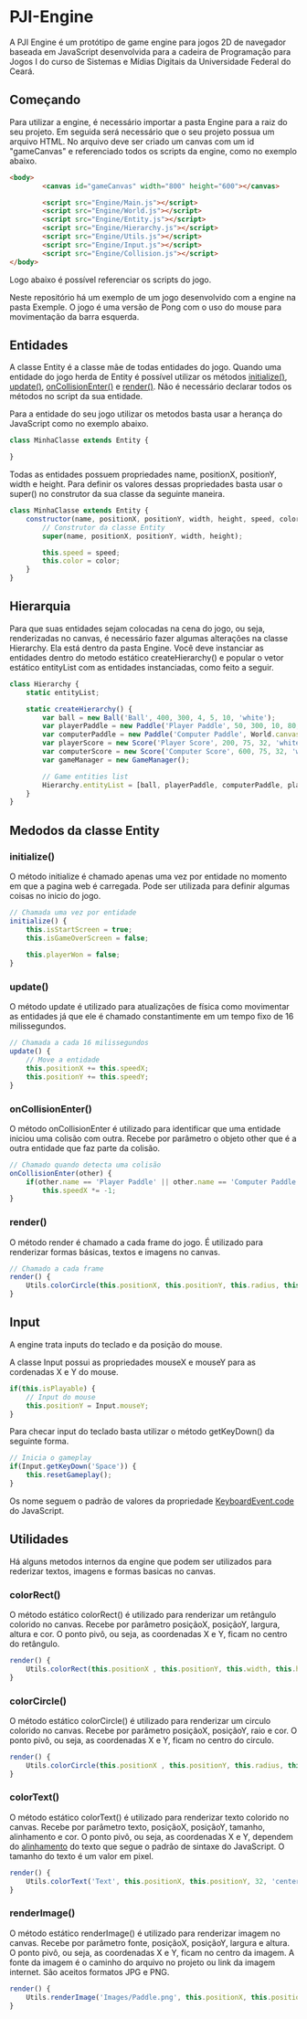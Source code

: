 # PJI-Engine
A PJI Engine é um protótipo de game engine para jogos 2D de navegador baseada em JavaScript desenvolvida para a cadeira de Programação para Jogos I do curso de Sistemas e Mídias Digitais da Universidade Federal do Ceará.

## Começando
Para utilizar a engine, é necessário importar a pasta Engine para a raiz do seu projeto. Em seguida será necessário que o seu projeto possua um arquivo HTML. No arquivo deve ser criado um canvas com um id "gameCanvas" e referenciado todos os scripts da engine, como no exemplo abaixo.

```html
<body>
        <canvas id="gameCanvas" width="800" height="600"></canvas>

        <script src="Engine/Main.js"></script>
        <script src="Engine/World.js"></script>
        <script src="Engine/Entity.js"></script>
        <script src="Engine/Hierarchy.js"></script>
        <script src="Engine/Utils.js"></script>
        <script src="Engine/Input.js"></script>
        <script src="Engine/Collision.js"></script>
</body>
```
Logo abaixo é possível referenciar os scripts do jogo.

Neste repositório há um exemplo de um jogo desenvolvido com a engine na pasta Exemple. O jogo é uma versão de Pong com o uso do mouse para movimentação da barra esquerda.

## Entidades
A classe Entity é a classe mãe de todas entidades do jogo. Quando uma entidade do jogo herda de Entity é possível utilizar os métodos [initialize()](https://github.com/JFilipeDias/PJI-Engine#initialize), [update()](https://github.com/JFilipeDias/PJI-Engine#update), [onCollisionEnter()](https://github.com/JFilipeDias/PJI-Engine#oncollisionenter) e [render()](https://github.com/JFilipeDias/PJI-Engine#render). Não é necessário declarar todos os métodos no script da sua entidade.

Para a entidade do seu jogo utilizar os metodos basta usar a herança do JavaScript como no exemplo abaixo.

```javascript
class MinhaClasse extends Entity {

}
```

Todas as entidades possuem propriedades name, positionX, positionY, width e height. Para definir os valores dessas propriedades basta usar o super() no construtor da sua classe da seguinte maneira.

```javascript
class MinhaClasse extends Entity {
    constructor(name, positionX, positionY, width, height, speed, color) {
        // Construtor da classe Entity
        super(name, positionX, positionY, width, height);

        this.speed = speed;
        this.color = color;
    }
}
```

## Hierarquia
Para que suas entidades sejam colocadas na cena do jogo, ou seja, renderizadas no canvas, é necessário fazer algumas alterações na classe Hierarchy. Ela está dentro da pasta Engine. Você deve instanciar as entidades dentro do metodo estático createHierarchy() e popular o vetor estático entityList com as entidades instanciadas, como feito a seguir.

```javascript
class Hierarchy {
    static entityList;

    static createHierarchy() {
        var ball = new Ball('Ball', 400, 300, 4, 5, 10, 'white');
        var playerPaddle = new Paddle('Player Paddle', 50, 300, 10, 80, 10, 'white', true);
        var computerPaddle = new Paddle('Computer Paddle', World.canvas.width - 50, 300, 10, 80, 4.5, 'white', false);
        var playerScore = new Score('Player Score', 200, 75, 32, 'white');
        var computerScore = new Score('Computer Score', 600, 75, 32, 'white');
        var gameManager = new GameManager();

        // Game entities list
        Hierarchy.entityList = [ball, playerPaddle, computerPaddle, playerScore, computerScore, gameManager];
    }
}
```

## Medodos da classe Entity

### initialize()
O método initialize é chamado apenas uma vez por entidade no momento em que a pagina web é carregada. Pode ser utilizada para definir algumas coisas no inicio do jogo.

```javascript
// Chamada uma vez por entidade
initialize() {
    this.isStartScreen = true;
    this.isGameOverScreen = false;
    
    this.playerWon = false;
}
```

### update()
O método update é utilizado para atualizações de física como movimentar as entidades já que ele é chamado constantimente em um tempo fixo de 16 milissegundos.

```javascript
// Chamada a cada 16 milissegundos
update() {
    // Move a entidade
    this.positionX += this.speedX;
    this.positionY += this.speedY;
}
```

### onCollisionEnter()
O método onCollisionEnter é utilizado para identificar que uma entidade iniciou uma colisão com outra. Recebe por parâmetro o objeto other que é a outra entidade que faz parte da colisão.

```javascript
// Chamado quando detecta uma colisão
onCollisionEnter(other) {
    if(other.name == 'Player Paddle' || other.name == 'Computer Paddle')
        this.speedX *= -1;
}
```



### render()
O método render é chamado a cada frame do jogo. É utilizado para renderizar formas básicas, textos e imagens no canvas.

```javascript
// Chamado a cada frame
render() {
    Utils.colorCircle(this.positionX, this.positionY, this.radius, this.color);
}
```

## Input
A engine trata inputs do teclado e da posição do mouse. 

A classe Input possui as propriedades mouseX e mouseY para as cordenadas X e Y do mouse.

```javascript
if(this.isPlayable) {
    // Input do mouse
    this.positionY = Input.mouseY;    
}
```

Para checar input do teclado basta utilizar o método getKeyDown() da seguinte forma.

```javascript
// Inicia o gameplay
if(Input.getKeyDown('Space')) {
    this.resetGameplay();
}
```

Os nome seguem o padrão de valores da propriedade [KeyboardEvent.code](https://developer.mozilla.org/en-US/docs/Web/API/KeyboardEvent/code#Code_values) do JavaScript.

## Utilidades
Há alguns metodos internos da engine que podem ser utilizados para rederizar textos, imagens e formas basicas no canvas.

### colorRect()
O método estático colorRect() é utilizado para renderizar um retângulo colorido no canvas. Recebe por parâmetro posiçãoX, posiçãoY, largura, altura e cor. O ponto pivô, ou seja, as coordenadas X e Y, ficam no centro do retângulo.

```javascript
render() {
    Utils.colorRect(this.positionX , this.positionY, this.width, this.height, this.color);
}
```

### colorCircle()
O método estático colorCircle() é utilizado para renderizar um circulo colorido no canvas. Recebe por parâmetro posiçãoX, posiçãoY, raio e cor. O ponto pivô, ou seja, as coordenadas X e Y, ficam no centro do circulo.

```javascript
render() {
    Utils.colorCircle(this.positionX , this.positionY, this.radius, this.color);
}
```

### colorText()
O método estático colorText() é utilizado para renderizar texto colorido no canvas. Recebe por parâmetro texto, posiçãoX, posiçãoY, tamanho, alinhamento e cor. O ponto pivô, ou seja, as coordenadas X e Y, dependem do [alinhamento](https://developer.mozilla.org/en-US/docs/Web/API/CanvasRenderingContext2D/textAlign#Syntax) do texto que segue o padrão de sintaxe do JavaScript. O tamanho do texto é um valor em pixel.

```javascript
render() {
    Utils.colorText('Text', this.positionX, this.positionY, 32, 'center', this.color);
}
```

### renderImage()
O método estático renderImage() é utilizado para renderizar imagem no canvas. Recebe por parâmetro fonte, posiçãoX, posiçãoY, largura e altura. O ponto pivô, ou seja, as coordenadas X e Y, ficam no centro da imagem. A fonte da imagem é o caminho do arquivo no projeto ou link da imagem internet. São aceitos formatos JPG e PNG.

```javascript
render() {
    Utils.renderImage('Images/Paddle.png', this.positionX, this.positionY, this.width, this.height);
}
```